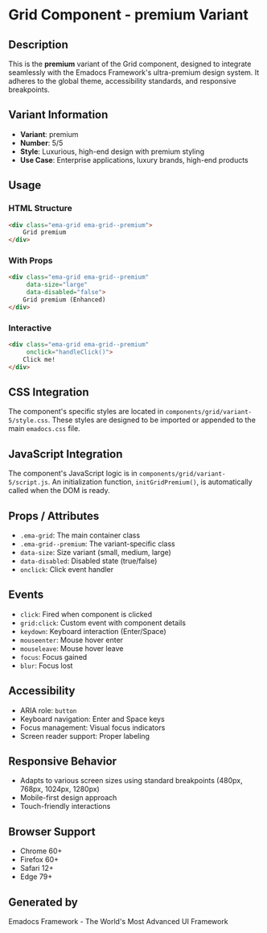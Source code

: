 # Grid Component - premium Variant

## Description
This is the **premium** variant of the Grid component, designed to integrate seamlessly with the Emadocs Framework's ultra-premium design system. It adheres to the global theme, accessibility standards, and responsive breakpoints.

## Variant Information
- **Variant**: premium
- **Number**: 5/5
- **Style**: Luxurious, high-end design with premium styling
- **Use Case**: Enterprise applications, luxury brands, high-end products

## Usage

### HTML Structure
```html
<div class="ema-grid ema-grid--premium">
    Grid premium
</div>
```

### With Props
```html
<div class="ema-grid ema-grid--premium" 
     data-size="large" 
     data-disabled="false">
    Grid premium (Enhanced)
</div>
```

### Interactive
```html
<div class="ema-grid ema-grid--premium" 
     onclick="handleClick()">
    Click me!
</div>
```

## CSS Integration
The component's specific styles are located in `components/grid/variant-5/style.css`. These styles are designed to be imported or appended to the main `emadocs.css` file.

## JavaScript Integration
The component's JavaScript logic is in `components/grid/variant-5/script.js`. An initialization function, `initGridPremium()`, is automatically called when the DOM is ready.

## Props / Attributes
- `.ema-grid`: The main container class
- `.ema-grid--premium`: The variant-specific class
- `data-size`: Size variant (small, medium, large)
- `data-disabled`: Disabled state (true/false)
- `onclick`: Click event handler

## Events
- `click`: Fired when component is clicked
- `grid:click`: Custom event with component details
- `keydown`: Keyboard interaction (Enter/Space)
- `mouseenter`: Mouse hover enter
- `mouseleave`: Mouse hover leave
- `focus`: Focus gained
- `blur`: Focus lost

## Accessibility
- ARIA role: `button`
- Keyboard navigation: Enter and Space keys
- Focus management: Visual focus indicators
- Screen reader support: Proper labeling

## Responsive Behavior
- Adapts to various screen sizes using standard breakpoints (480px, 768px, 1024px, 1280px)
- Mobile-first design approach
- Touch-friendly interactions

## Browser Support
- Chrome 60+
- Firefox 60+
- Safari 12+
- Edge 79+

## Generated by
Emadocs Framework - The World's Most Advanced UI Framework
